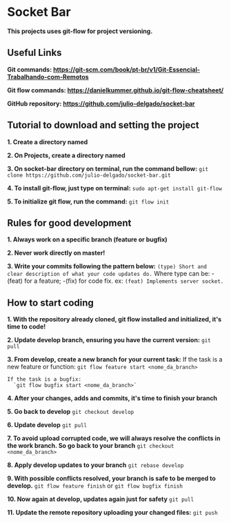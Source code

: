 # Socket Bar

**This projects uses git-flow for project versioning.**

## Useful Links

  **Git commands: https://git-scm.com/book/pt-br/v1/Git-Essencial-Trabalhando-com-Remotos**

  **Git flow commands: https://danielkummer.github.io/git-flow-cheatsheet/**

  **GitHub repository: https://github.com/julio-delgado/socket-bar**


## Tutorial to download and setting the project

  **1. Create a directory named <Projects>**

  **2. On Projects, create a directory named <socket-bar>**

  **3. On socket-bar directory on terminal, run the command bellow:**
    `git clone https://github.com/julio-delgado/socket-bar.git`

  **4. To install git-flow, just type on terminal:**
    `sudo apt-get install git-flow`

  **5. To initialize git flow, run the command:**
    `git flow init`

## Rules for good development

  **1. Always work on a specific branch (feature or bugfix)**

  **2. Never work directly on master!**

  **3. Write your commits following the pattern below:**
    `(type) Short and clear description of what your code updates do.`
    Where type can be:
      -(feat) for a feature;
      -(fix) for code fix.
      ex: `(feat) Implements server socket.`

## How to start coding

  **1. With the repository already cloned, git flow installed and initialized, it's time to code!**

  **2. Update develop branch, ensuring you have the current version:**
    `git pull`

  **3. From develop, create a new branch for your current task:**
    If the task is a new feature or function:
      `git flow feature start <nome_da_branch>`

    If the task is a bugfix:
      `git flow bugfix start <nome_da_branch>`

  **4. After your changes, adds and commits, it's time to finish your branch**

  **5. Go back to develop**
    `git checkout develop`

  **6. Update develop**
    `git pull`

  **7. To avoid upload corrupted code, we will always resolve the conflicts in the work branch.
    So go back to your branch**
    `git checkout <nome_da_branch>`

  **8. Apply develop updates to your branch**
    `git rebase develop`

  **9. With possible conflicts resolved, your branch is safe to be merged to develop.**
    `git flow feature finish` or `git flow bugfix finish`

  **10. Now again at develop, updates again just for safety**
    `git pull`

  **11. Update the remote repository uploading your changed files:**
    `git push`

